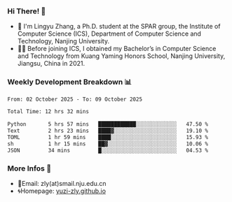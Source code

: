 ### Hi There! 👋 
- 🐳 I'm Lingyu Zhang, a Ph.D. student at the SPAR group, the Institute of Computer Science (ICS), Department of Computer Science and Technology, Nanjing University.
- 🧑‍🎓 Before joining ICS, I obtained my Bachelor’s in Computer Science and Technology from Kuang Yaming Honors School, Nanjing University, Jiangsu, China in 2021.

### Weekly Development Breakdown :bar_chart:

<!--START_SECTION:waka-->

```txt
From: 02 October 2025 - To: 09 October 2025

Total Time: 12 hrs 32 mins

Python       5 hrs 57 mins   ████████████░░░░░░░░░░░░░   47.50 %
Text         2 hrs 23 mins   ████▓░░░░░░░░░░░░░░░░░░░░   19.10 %
TOML         1 hr 59 mins    ████░░░░░░░░░░░░░░░░░░░░░   15.93 %
sh           1 hr 15 mins    ██▓░░░░░░░░░░░░░░░░░░░░░░   10.06 %
JSON         34 mins         █░░░░░░░░░░░░░░░░░░░░░░░░   04.53 %
```

<!--END_SECTION:waka-->

<!--
### Github Contributions :octocat:

![](https://raw.githubusercontent.com/yuzi-zly/yuzi-zly/output/github-contribution-grid-snake.svg)              
-->

### More Infos 📖

- 📧Email: zly(at)smail.nju.edu.cn
- 🌀Homepage: [yuzi-zly.github.io](https://yuzi-zly.github.io/)

